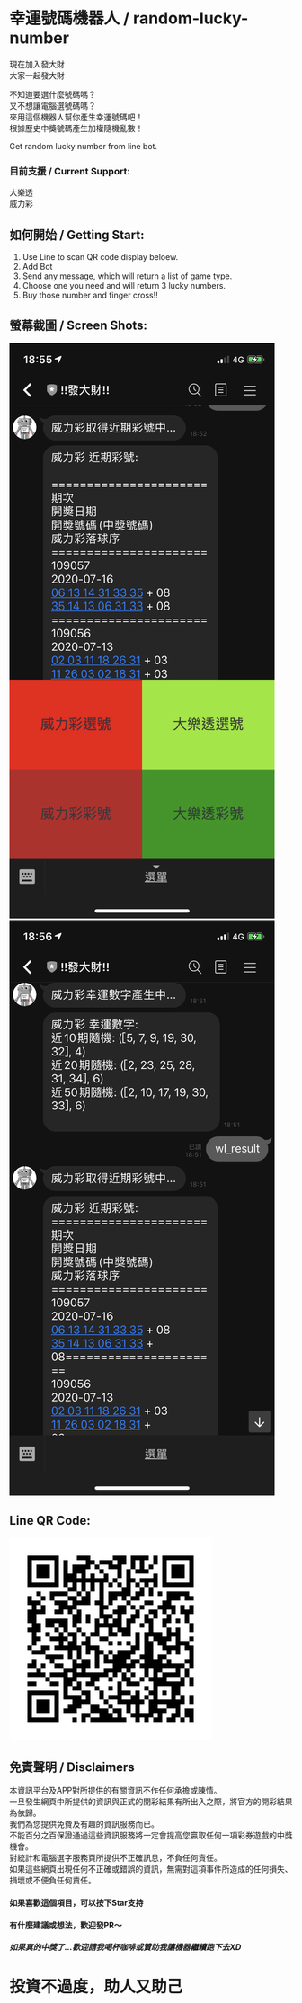 # 幸運號碼機器人 / random-lucky-number

現在加入發大財  
大家一起發大財  

不知道要選什麼號碼嗎？  
又不想讓電腦選號碼嗎？  
來用這個機器人幫你產生幸運號碼吧！  
根據歷史中獎號碼產生加權隨機亂數！  

Get random lucky number from line bot.

### 目前支援 / Current Support:
大樂透  
威力彩

## 如何開始 / Getting Start:
 1. Use Line to scan QR code display beloew.
 2. Add Bot 
 3. Send any message, which will return a list of game type.
 4. Choose one you need and will return 3 lucky numbers.
 5. Buy those number and finger cross!!
 
## 螢幕截圖 / Screen Shots:
![result1](result1.png?raw=true)
![result2](result2.png?raw=true)

## Line QR Code:
![Bot QR Code](473zhvyh.png?raw=true)

## 免責聲明 / Disclaimers

本資訊平台及APP對所提供的有關資訊不作任何承擔或陳情。   
一旦發生網頁中所提供的資訊與正式的開彩結果有所出入之際，將官方的開彩結果為依歸。   
我們為您提供免費及有趣的資訊服務而已。   
不能百分之百保證通過這些資訊服務將一定會提高您贏取任何一項彩券遊戲的中獎機會。  
對統計和電腦選字服務頁所提供不正確訊息，不負任何責任。   
如果這些網頁出現任何不正確或錯誤的資訊，無需對這項事件所造成的任何損失、損壞或不便負任何責任。   

#### 如果喜歡這個項目，可以按下Star支持
#### 有什麼建議或想法，歡迎發PR～
##### 如果真的中獎了...歡迎請我喝杯咖啡或贊助我讓機器繼續跑下去XD

# 投資不過度，助人又助己
